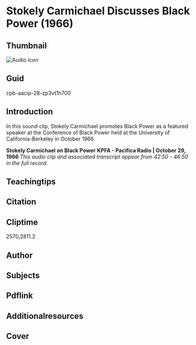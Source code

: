 # Stokely Carmichael Discusses Black Power (1966)

## Thumbnail

![Audio icon](https://s3.amazonaws.com/americanarchive.org/primary_source_sets/audio-digitized.jpg "Audio icon")

## Guid
cpb-aacip-28-zp3vt1h700

## Introduction

In this sound clip, Stokely Carmichael promotes Black Power as a featured speaker at the Conference of Black Power held at the University of California-Berkeley in October 1966. 

<b>Stokely Carmichael on Black Power</b>
<b>KPFA - Pacifica Radio | October 29, 1966 </b>
<i>This audio clip and associated transcript appear from 42:50 - 46:50 in the full record.</i>

## Teachingtips

## Citation

## Cliptime

2570,2811.2

## Author
## Subjects
## Pdflink
## Additionalresources
## Cover
